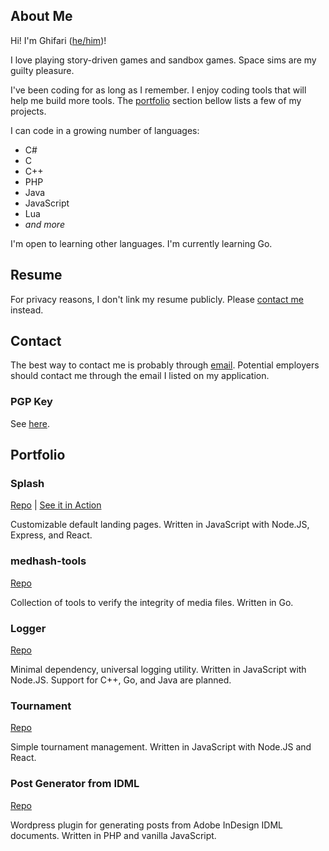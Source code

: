 ## About Me

Hi!
I'm Ghifari ([he/him](https://pronoun.is/he/him))!

I love playing story-driven games and sandbox games.
Space sims are my guilty pleasure.

I've been coding for as long as I remember.
I enjoy coding tools that will help me build more tools.
The [portfolio](#portfolio) section bellow lists a few of my projects.

I can code in a growing number of languages:

- C#
- C
- C++
- PHP
- Java
- JavaScript
- Lua
- _and more_

I'm open to learning other languages.
I'm currently learning Go.

## Resume

For privacy reasons, I don't link my resume publicly.
Please [contact me](#contact) instead.

## Contact

The best way to contact me is probably through [email](mailto:ghifari@ghifari160.com).
Potential employers should contact me through the email I listed on my application.

### PGP Key

See [here](https://github.com/ghifari160/ghifari160/tree/master/pgp).

## Portfolio

### Splash

[Repo](https://github.com/ghifari160/splash)
|
[See it in Action](http://splashdemo.ghifari160.com)

Customizable default landing pages.
Written in JavaScript with Node.JS, Express, and React.

### medhash-tools

[Repo](https://github.com/ghifari160/medhash-tools)

Collection of tools to verify the integrity of media files.
Written in Go.

### Logger

[Repo](https://github.com/ghifari160/logger)

Minimal dependency, universal logging utility.
Written in JavaScript with Node.JS.
Support for C++, Go, and Java are planned.

### Tournament

[Repo](https://github.com/ghifari160/tournament)

Simple tournament management.
Written in JavaScript with Node.JS and React.

### Post Generator from IDML

[Repo](https://github.com/ghifari160/g16wpidml)

Wordpress plugin for generating posts from Adobe InDesign IDML documents.
Written in PHP and vanilla JavaScript.

